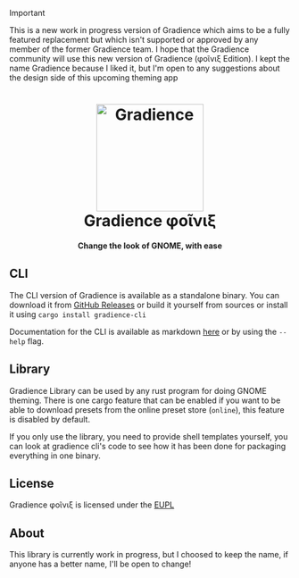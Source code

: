 > [!IMPORTANT]
> This is a new work in progress version of Gradience which aims to be a fully featured replacement but which isn't supported or approved by any member of the former Gradience team. I hope that the Gradience community will use this new version of Gradience (φοῖνιξ Edition). I kept the name Gradience because I liked it, but I'm open to any suggestions about the design side of this upcoming theming app
>
>
<h1 align="center">
  <img src="https://github.com/GradienceTeam/Gradience/raw/main/data/icons/hicolor/scalable/apps/com.github.GradienceTeam.Gradience.svg" alt="Gradience" width="192" height="192"/>
  <br>
  Gradience φοῖνιξ
</h1>

<p align="center">
  <strong>Change the look of GNOME, with ease</strong>
</p>

## CLI

The CLI version of Gradience is available as a standalone binary. You can download it from [GitHub Releases](https://github.com/t-dantiau/Gradience/releases) or build it yourself from sources or install it using `cargo install gradience-cli`

Documentation for the CLI is available as markdown [here](./CommandLineHelp.md) or by using the `--help` flag.

## Library

Gradience Library can be used by any rust program for doing GNOME theming. There is one cargo feature that can be enabled if you want to be able to download presets from the online preset store (`online`), this feature is disabled by default.

If you only use the library, you need to provide shell templates yourself, you can look at gradience cli's code to see how it has been done for packaging everything in one binary.

## License

Gradience φοῖνιξ is licensed under the [EUPL](./LICENSE)

## About

This library is currently work in progress, but I choosed to keep the name, if anyone has a better name, I'll be open to change!